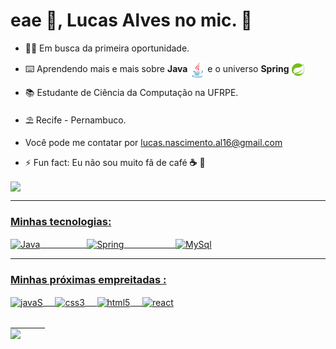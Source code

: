 # eae 👋, Lucas Alves no mic. 🎤


- 👨‍💻 Em busca da primeira oportunidade.
- ⌨️ Aprendendo mais e mais sobre **Java** <img align="center" alt="Java" height="25" width="24" src="https://raw.githubusercontent.com/devicons/devicon/master/icons/java/java-original.svg">  e o universo **Spring** <img  align="center" alt="Spring" height="20" width="20" src="https://raw.githubusercontent.com/devicons/devicon/master/icons/spring/spring-original.svg"> 
- 📚 Estudante de Ciência da Computação na UFRPE.
- ⛱️ Recife - Pernambuco.<!-- - 😌 Usando ubuntu a um tempinho e a cada dia que passa eu vou mais me apegando ao pinguinzinho. <img  align="center" alt="Spring" height="30" width="30" src="https://cdn.jsdelivr.net/gh/devicons/devicon/icons/ubuntu/ubuntu-plain.svg"> -->
- Você pode me contatar por lucas.nascimento.al16@gmail.com
- ⚡ Fun fact: Eu não sou muito fã de café **☕** 🚫
   
  
  <a href="https://github.com/LucasAlves011">
  <!--<img height="150em" src="https://github-readme-stats.vercel.app/api?username=LucasAlves011&show_icons=true&theme=gotham&include_all_commits=true&count_private=true">  NÃO GOSTEI MUITO, MAS POSSO COLOCAR DE VOLTA NO FUTURO-->
 <img height="130em" align="center" src="https://github-readme-stats.vercel.app/api/top-langs/?username=LucasAlves011&layout=compact&langs_count=7&theme=gotham&">  <br> 
   
 ***
   ### Minhas tecnologias: 
<div>  
   <img align="center" alt="Java" height="85" width="85"   src="https://cdn.jsdelivr.net/gh/devicons/devicon/icons/java/java-original-wordmark.svg">
 &nbsp&nbsp&nbsp&nbsp &nbsp&nbsp&nbsp&nbsp&nbsp&nbsp&nbsp&nbsp&nbsp&nbsp&nbsp&nbsp
   <img align="center" alt="Spring" height="100" width="100" src="https://cdn.jsdelivr.net/gh/devicons/devicon/icons/spring/spring-original-wordmark.svg">
 &nbsp&nbsp&nbsp&nbsp &nbsp&nbsp&nbsp&nbsp&nbsp&nbsp&nbsp&nbsp&nbsp&nbsp&nbsp&nbsp&nbsp&nbsp
   <img align="center" alt="MySql" height="120" width="120" src="https://cdn.jsdelivr.net/gh/devicons/devicon/icons/mysql/mysql-original-wordmark.svg"> 

</div>  
   
***  
### Minhas próximas empreitadas :  
 <div>
 <img align="center" alt="javaS" height="55" width="55" src="https://cdn.jsdelivr.net/gh/devicons/devicon/icons/javascript/javascript-original.svg"> &nbsp&nbsp&nbsp
<img align="center" alt="css3" height="60" width="60" src="https://cdn.jsdelivr.net/gh/devicons/devicon/icons/css3/css3-original-wordmark.svg"> &nbsp&nbsp&nbsp
<img align="center" alt="html5" height="60" width="60" src="https://cdn.jsdelivr.net/gh/devicons/devicon/icons/html5/html5-original-wordmark.svg"> &nbsp&nbsp&nbsp
<!-- <img align="center" alt="python" height="60" width="60" src="https://cdn.jsdelivr.net/gh/devicons/devicon/icons/python/python-original-wordmark.svg"> &nbsp&nbsp&nbsp&nbsp --->
<!--<img align="center" alt="django" height="70" width="70" src="https://cdn.jsdelivr.net/gh/devicons/devicon/icons/django/django-original.svg"> &nbsp&nbsp&nbsp --->
 <img align="center" alt="react" height="60" width="60" src="https://cdn.jsdelivr.net/gh/devicons/devicon/icons/react/react-original-wordmark.svg"> 

</div>
<br>
   &nbsp&nbsp&nbsp&nbsp&nbsp&nbsp&nbsp&nbsp&nbsp&nbsp&nbsp&nbsp&nbsp&nbsp
   
<div>  
  <a href="https://www.linkedin.com/in/lucas-alves-971441195/" target="_blank"><img src="https://img.shields.io/badge/-LinkedIn-%230077B5?style=for-the-badge&logo=linkedin&logoColor=white" target="_blank"></a>  
</div>
   
